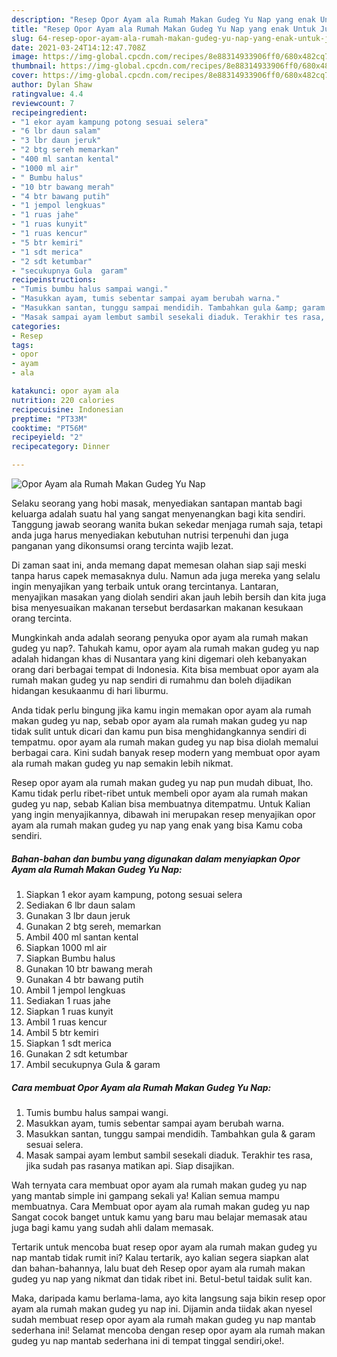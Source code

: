 ```yaml
---
description: "Resep Opor Ayam ala Rumah Makan Gudeg Yu Nap yang enak Untuk Jualan"
title: "Resep Opor Ayam ala Rumah Makan Gudeg Yu Nap yang enak Untuk Jualan"
slug: 64-resep-opor-ayam-ala-rumah-makan-gudeg-yu-nap-yang-enak-untuk-jualan
date: 2021-03-24T14:12:47.708Z
image: https://img-global.cpcdn.com/recipes/8e88314933906ff0/680x482cq70/opor-ayam-ala-rumah-makan-gudeg-yu-nap-foto-resep-utama.jpg
thumbnail: https://img-global.cpcdn.com/recipes/8e88314933906ff0/680x482cq70/opor-ayam-ala-rumah-makan-gudeg-yu-nap-foto-resep-utama.jpg
cover: https://img-global.cpcdn.com/recipes/8e88314933906ff0/680x482cq70/opor-ayam-ala-rumah-makan-gudeg-yu-nap-foto-resep-utama.jpg
author: Dylan Shaw
ratingvalue: 4.4
reviewcount: 7
recipeingredient:
- "1 ekor ayam kampung potong sesuai selera"
- "6 lbr daun salam"
- "3 lbr daun jeruk"
- "2 btg sereh memarkan"
- "400 ml santan kental"
- "1000 ml air"
- " Bumbu halus"
- "10 btr bawang merah"
- "4 btr bawang putih"
- "1 jempol lengkuas"
- "1 ruas jahe"
- "1 ruas kunyit"
- "1 ruas kencur"
- "5 btr kemiri"
- "1 sdt merica"
- "2 sdt ketumbar"
- "secukupnya Gula  garam"
recipeinstructions:
- "Tumis bumbu halus sampai wangi."
- "Masukkan ayam, tumis sebentar sampai ayam berubah warna."
- "Masukkan santan, tunggu sampai mendidih. Tambahkan gula &amp; garam sesuai selera."
- "Masak sampai ayam lembut sambil sesekali diaduk. Terakhir tes rasa, jika sudah pas rasanya matikan api. Siap disajikan."
categories:
- Resep
tags:
- opor
- ayam
- ala

katakunci: opor ayam ala 
nutrition: 220 calories
recipecuisine: Indonesian
preptime: "PT33M"
cooktime: "PT56M"
recipeyield: "2"
recipecategory: Dinner

---
```



![Opor Ayam ala Rumah Makan Gudeg Yu Nap](https://img-global.cpcdn.com/recipes/8e88314933906ff0/680x482cq70/opor-ayam-ala-rumah-makan-gudeg-yu-nap-foto-resep-utama.jpg)

Selaku seorang yang hobi masak, menyediakan santapan mantab bagi keluarga adalah suatu hal yang sangat menyenangkan bagi kita sendiri. Tanggung jawab seorang  wanita bukan sekedar menjaga rumah saja, tetapi anda juga harus menyediakan kebutuhan nutrisi terpenuhi dan juga panganan yang dikonsumsi orang tercinta wajib lezat.

Di zaman  saat ini, anda memang dapat memesan olahan siap saji meski tanpa harus capek memasaknya dulu. Namun ada juga mereka yang selalu ingin menyajikan yang terbaik untuk orang tercintanya. Lantaran, menyajikan masakan yang diolah sendiri akan jauh lebih bersih dan kita juga bisa menyesuaikan makanan tersebut berdasarkan makanan kesukaan orang tercinta. 



Mungkinkah anda adalah seorang penyuka opor ayam ala rumah makan gudeg yu nap?. Tahukah kamu, opor ayam ala rumah makan gudeg yu nap adalah hidangan khas di Nusantara yang kini digemari oleh kebanyakan orang dari berbagai tempat di Indonesia. Kita bisa membuat opor ayam ala rumah makan gudeg yu nap sendiri di rumahmu dan boleh dijadikan hidangan kesukaanmu di hari liburmu.

Anda tidak perlu bingung jika kamu ingin memakan opor ayam ala rumah makan gudeg yu nap, sebab opor ayam ala rumah makan gudeg yu nap tidak sulit untuk dicari dan kamu pun bisa menghidangkannya sendiri di tempatmu. opor ayam ala rumah makan gudeg yu nap bisa diolah memalui berbagai cara. Kini sudah banyak resep modern yang membuat opor ayam ala rumah makan gudeg yu nap semakin lebih nikmat.

Resep opor ayam ala rumah makan gudeg yu nap pun mudah dibuat, lho. Kamu tidak perlu ribet-ribet untuk membeli opor ayam ala rumah makan gudeg yu nap, sebab Kalian bisa membuatnya ditempatmu. Untuk Kalian yang ingin menyajikannya, dibawah ini merupakan resep menyajikan opor ayam ala rumah makan gudeg yu nap yang enak yang bisa Kamu coba sendiri.

<!--inarticleads1-->

##### Bahan-bahan dan bumbu yang digunakan dalam menyiapkan Opor Ayam ala Rumah Makan Gudeg Yu Nap:

1. Siapkan 1 ekor ayam kampung, potong sesuai selera
1. Sediakan 6 lbr daun salam
1. Gunakan 3 lbr daun jeruk
1. Gunakan 2 btg sereh, memarkan
1. Ambil 400 ml santan kental
1. Siapkan 1000 ml air
1. Siapkan  Bumbu halus
1. Gunakan 10 btr bawang merah
1. Gunakan 4 btr bawang putih
1. Ambil 1 jempol lengkuas
1. Sediakan 1 ruas jahe
1. Siapkan 1 ruas kunyit
1. Ambil 1 ruas kencur
1. Ambil 5 btr kemiri
1. Siapkan 1 sdt merica
1. Gunakan 2 sdt ketumbar
1. Ambil secukupnya Gula &amp; garam




<!--inarticleads2-->

##### Cara membuat Opor Ayam ala Rumah Makan Gudeg Yu Nap:

1. Tumis bumbu halus sampai wangi.
1. Masukkan ayam, tumis sebentar sampai ayam berubah warna.
1. Masukkan santan, tunggu sampai mendidih. Tambahkan gula &amp; garam sesuai selera.
1. Masak sampai ayam lembut sambil sesekali diaduk. Terakhir tes rasa, jika sudah pas rasanya matikan api. Siap disajikan.




Wah ternyata cara membuat opor ayam ala rumah makan gudeg yu nap yang mantab simple ini gampang sekali ya! Kalian semua mampu membuatnya. Cara Membuat opor ayam ala rumah makan gudeg yu nap Sangat cocok banget untuk kamu yang baru mau belajar memasak atau juga bagi kamu yang sudah ahli dalam memasak.

Tertarik untuk mencoba buat resep opor ayam ala rumah makan gudeg yu nap mantab tidak rumit ini? Kalau tertarik, ayo kalian segera siapkan alat dan bahan-bahannya, lalu buat deh Resep opor ayam ala rumah makan gudeg yu nap yang nikmat dan tidak ribet ini. Betul-betul taidak sulit kan. 

Maka, daripada kamu berlama-lama, ayo kita langsung saja bikin resep opor ayam ala rumah makan gudeg yu nap ini. Dijamin anda tiidak akan nyesel sudah membuat resep opor ayam ala rumah makan gudeg yu nap mantab sederhana ini! Selamat mencoba dengan resep opor ayam ala rumah makan gudeg yu nap mantab sederhana ini di tempat tinggal sendiri,oke!.

